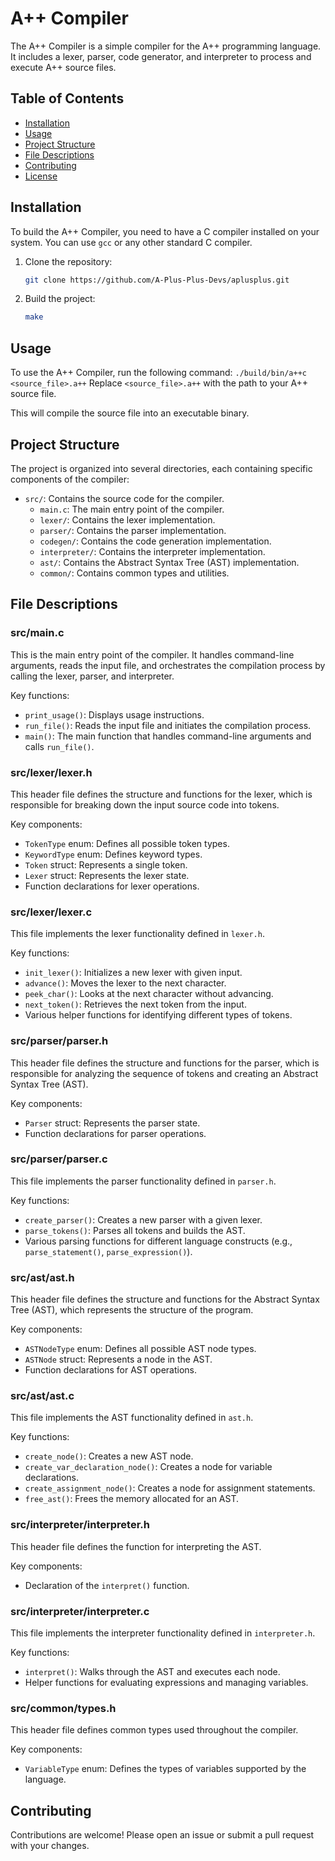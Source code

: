 # A++ Compiler

The A++ Compiler is a simple compiler for the A++ programming language. It includes a lexer, parser, code generator, and interpreter to process and execute A++ source files.

## Table of Contents

- [Installation](#installation)
- [Usage](#usage)
- [Project Structure](#project-structure)
- [File Descriptions](#file-descriptions)
- [Contributing](#contributing)
- [License](#license)

## Installation

To build the A++ Compiler, you need to have a C compiler installed on your system. You can use `gcc` or any other standard C compiler.

1. Clone the repository:
    ```sh
    git clone https://github.com/A-Plus-Plus-Devs/aplusplus.git
    ```

2. Build the project:
    ```sh
    make
    ```

## Usage

To use the A++ Compiler, run the following command:
    ```
    ./build/bin/a++c <source_file>.a++
    ```
Replace `<source_file>.a++` with the path to your A++ source file.


This will compile the source file into an executable binary.

## Project Structure

The project is organized into several directories, each containing specific components of the compiler:

- `src/`: Contains the source code for the compiler.
  - `main.c`: The main entry point of the compiler.
  - `lexer/`: Contains the lexer implementation.
  - `parser/`: Contains the parser implementation.
  - `codegen/`: Contains the code generation implementation.
  - `interpreter/`: Contains the interpreter implementation.
  - `ast/`: Contains the Abstract Syntax Tree (AST) implementation.
  - `common/`: Contains common types and utilities.

## File Descriptions

### src/main.c

This is the main entry point of the compiler. It handles command-line arguments, reads the input file, and orchestrates the compilation process by calling the lexer, parser, and interpreter.

Key functions:
- `print_usage()`: Displays usage instructions.
- `run_file()`: Reads the input file and initiates the compilation process.
- `main()`: The main function that handles command-line arguments and calls `run_file()`.

### src/lexer/lexer.h

This header file defines the structure and functions for the lexer, which is responsible for breaking down the input source code into tokens.

Key components:
- `TokenType` enum: Defines all possible token types.
- `KeywordType` enum: Defines keyword types.
- `Token` struct: Represents a single token.
- `Lexer` struct: Represents the lexer state.
- Function declarations for lexer operations.

### src/lexer/lexer.c

This file implements the lexer functionality defined in `lexer.h`.

Key functions:
- `init_lexer()`: Initializes a new lexer with given input.
- `advance()`: Moves the lexer to the next character.
- `peek_char()`: Looks at the next character without advancing.
- `next_token()`: Retrieves the next token from the input.
- Various helper functions for identifying different types of tokens.

### src/parser/parser.h

This header file defines the structure and functions for the parser, which is responsible for analyzing the sequence of tokens and creating an Abstract Syntax Tree (AST).

Key components:
- `Parser` struct: Represents the parser state.
- Function declarations for parser operations.

### src/parser/parser.c

This file implements the parser functionality defined in `parser.h`.

Key functions:
- `create_parser()`: Creates a new parser with a given lexer.
- `parse_tokens()`: Parses all tokens and builds the AST.
- Various parsing functions for different language constructs (e.g., `parse_statement()`, `parse_expression()`).

### src/ast/ast.h

This header file defines the structure and functions for the Abstract Syntax Tree (AST), which represents the structure of the program.

Key components:
- `ASTNodeType` enum: Defines all possible AST node types.
- `ASTNode` struct: Represents a node in the AST.
- Function declarations for AST operations.

### src/ast/ast.c

This file implements the AST functionality defined in `ast.h`.

Key functions:
- `create_node()`: Creates a new AST node.
- `create_var_declaration_node()`: Creates a node for variable declarations.
- `create_assignment_node()`: Creates a node for assignment statements.
- `free_ast()`: Frees the memory allocated for an AST.

### src/interpreter/interpreter.h

This header file defines the function for interpreting the AST.

Key components:
- Declaration of the `interpret()` function.

### src/interpreter/interpreter.c

This file implements the interpreter functionality defined in `interpreter.h`.

Key functions:
- `interpret()`: Walks through the AST and executes each node.
- Helper functions for evaluating expressions and managing variables.

### src/common/types.h

This header file defines common types used throughout the compiler.

Key components:
- `VariableType` enum: Defines the types of variables supported by the language.

## Contributing

Contributions are welcome! Please open an issue or submit a pull request with your changes.


